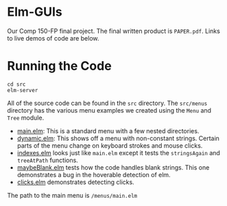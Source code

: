 Elm-GUIs
========

Our Comp 150-FP final project. The final written product is `PAPER.pdf`. Links
to live demos of code are below.

Running the Code
================
    cd src
    elm-server

All of the source code can be found in the `src` directory. The `src/menus`
directory has the various menu examples we created using the `Menu` and `Tree`
module.
* [main.elm](http://ealter.github.io/Elm-GUIs/src/build/menus/main.html): This is a standard menu with a few nested directories.
* [dynamic.elm](http://ealter.github.io/Elm-GUIs/src/build/menus/dynamic.html): This shows off a menu with non-constant strings. Certain parts
   of the menu change on keyboard strokes and mouse clicks.
* [indexes.elm](http://ealter.github.io/Elm-GUIs/src/build/menus/indexes.html) looks just like `main.elm` except it tests the `stringsAgain`
   and `treeAtPath` functions.
* [maybeBlank.elm](http://ealter.github.io/Elm-GUIs/src/build/menus/maybeBlank.html) tests how the code handles blank strings. This one
  demonstrates a bug in the hoverable detection of elm.
* [clicks.elm](http://ealter.github.io/Elm-GUIs/src/build/menus/clicks.html) demonstrates detecting clicks.

The path to the main menu is `/menus/main.elm`

